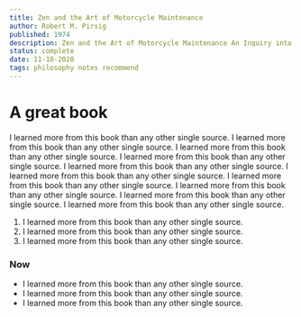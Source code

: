 ```yaml
---
title: Zen and the Art of Motorcycle Maintenance
author: Robert M. Pirsig
published: 1974
description: Zen and the Art of Motorcycle Maintenance An Inquiry into Values is a book.
status: complete
date: 11-10-2020
tags: philosophy notes recommend
---
```


# A great book
I learned more from this book than any other single source. I learned more from this book than any other single source.
I learned more from this book than any other single source.
I learned more from this book than any other single source.
I learned more from this book than any other single source.
I learned more from this book than any other single source.
I learned more from this book than any other single source.
I learned more from this book than any other single source.
I learned more from this book than any other single source.
I learned more from this book than any other single source.

1. I learned more from this book than any other single source.
2. I learned more from this book than any other single source.
3. I learned more from this book than any other single source.

### Now
- I learned more from this book than any other single source.
- I learned more from this book than any other single source.
- I learned more from this book than any other single source.

